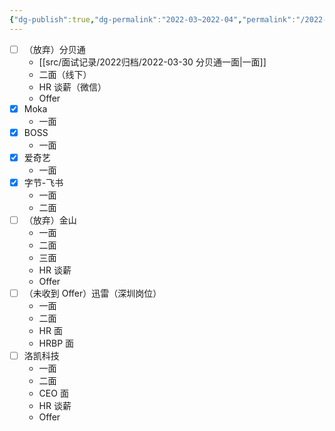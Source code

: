 ```yaml
---
{"dg-publish":true,"dg-permalink":"2022-03~2022-04","permalink":"/2022-03~2022-04/"}
---
```



- [ ] （放弃）分贝通
	- [[src/面试记录/2022归档/2022-03-30 分贝通一面\|一面]]
	- 二面（线下）
	- HR 谈薪（微信）
	- Offer
- [x] Moka
	- 一面
- [x] BOSS
	- 一面
- [x] 爱奇艺
	- 一面
- [x] 字节-飞书
	- 一面
	- 二面
- [ ] （放弃）金山
	- 一面
	- 二面
	- 三面
	- HR 谈薪
	- Offer
- [ ] （未收到 Offer）迅雷（深圳岗位）
	- 一面
	- 二面
	- HR 面
	- HRBP 面
- [ ] 洛凯科技
	- 一面
	- 二面
	- CEO 面
	- HR 谈薪
	- Offer